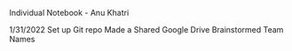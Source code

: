 Individual Notebook - Anu Khatri

1/31/2022
Set up Git repo
Made a Shared Google Drive
Brainstormed Team Names
